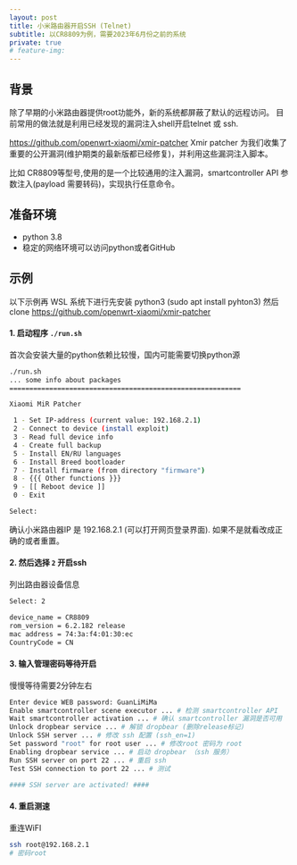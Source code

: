 ```yaml
---
layout: post
title: 小米路由器开启SSH (Telnet) 
subtitle: 以CR8809为例，需要2023年6月份之前的系统
private: true
# feature-img: 
---
```


## 背景

除了早期的小米路由器提供root功能外，新的系统都屏蔽了默认的远程访问。
目前常用的做法就是利用已经发现的漏洞注入shell开启telnet 或 ssh.

https://github.com/openwrt-xiaomi/xmir-patcher
Xmir patcher 为我们收集了重要的公开漏洞(维护期类的最新版都已经修复)，并利用这些漏洞注入脚本。

比如 CR8809等型号,使用的是一个比较通用的注入漏洞，smartcontroller API 参数注入(payload 需要转码)，实现执行任意命令。

## 准备环境

* python 3.8
* 稳定的网络环境可以访问python或者GitHub


## 示例

以下示例再 WSL 系统下进行先安装 python3 (sudo apt install pyhton3)
然后clone https://github.com/openwrt-xiaomi/xmir-patcher 

#### 1. 启动程序 `./run.sh`

首次会安装大量的python依赖比较慢，国内可能需要切换python源
```sh
./run.sh
... some info about packages
==========================================================

Xiaomi MiR Patcher  

 1 - Set IP-address (current value: 192.168.2.1)
 2 - Connect to device (install exploit)
 3 - Read full device info
 4 - Create full backup
 5 - Install EN/RU languages
 6 - Install Breed bootloader
 7 - Install firmware (from directory "firmware")
 8 - {{{ Other functions }}}
 9 - [[ Reboot device ]]
 0 - Exit

Select:
```
确认小米路由器IP 是 192.168.2.1 (可以打开网页登录界面). 如果不是就看改成正确的或者重置。

#### 2. 然后选择 `2` 开启ssh

列出路由器设备信息
```sh
Select: 2

device_name = CR8809
rom_version = 6.2.182 release
mac address = 74:3a:f4:01:30:ec
CountryCode = CN
```

#### 3. 输入管理密码等待开启

慢慢等待需要2分钟左右
```sh
Enter device WEB password: GuanLiMiMa
Enable smartcontroller scene executor ... # 检测 smartcontroller API
Wait smartcontroller activation ... # 确认 smartcontroller 漏洞是否可用
Unlock dropbear service ... # 解锁 dropbear (删除release标记)
Unlock SSH server ... # 修改 ssh 配置 (ssh_en=1)
Set password "root" for root user ... # 修改root 密码为 root
Enabling dropbear service ... # 启动 dropbear （ssh 服务）
Run SSH server on port 22 ... # 重启 ssh
Test SSH connection to port 22 ... # 测试

#### SSH server are activated! ####
```

#### 4. 重启测速

重连WiFI
```sh
ssh root@192.168.2.1
# 密码root
```
